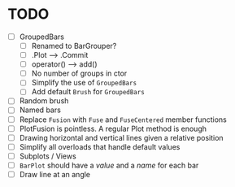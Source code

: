 # TODO

- [ ] GroupedBars
    - [ ] Renamed to BarGrouper?
    - [ ] .Plot --> .Commit
    - [ ] operator() --> add()
    - [ ] No number of groups in ctor
    - [ ] Simplify the use of `GroupedBars`
    - [ ] Add default `Brush` for `GroupedBars`
- [ ] Random brush
- [ ] Named bars
- [ ] Replace `Fusion` with `Fuse` and `FuseCentered` member functions
- [ ] PlotFusion is pointless. A regular Plot method is enough
- [ ] Drawing horizontal and vertical lines given a relative position
- [ ] Simplify all overloads that handle default values
- [ ] Subplots / Views
- [ ] `BarPlot` should have a _value_ and a _name_ for each bar
- [ ] Draw line at an angle
